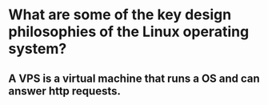 # What are some of the key design philosophies of the Linux operating system?
## A VPS is a virtual machine that runs a OS and can answer http requests.
